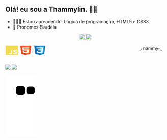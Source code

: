 ## Olá! eu sou a Thammylin. 🖖🏾

- 👩🏾‍💻 Estou aprendendo: Lógica de programação, HTML5 e CSS3
- 🌻 Pronomes:Ela/dela

 
<div align="center">
  <a href="https://github.com/Thammylin">
  <img height="150em" src="https://github-readme-stats.vercel.app/api?username=Thammylin&show_icons=true&theme=radical&include_all_commits=true&count_private=true"/>
  <img height="150em" src="https://github-readme-stats.vercel.app/api/top-langs/?username=Thammylin&layout=compact&langs_count=7&theme=radical"/>
</div>
  
 <div style="display: inline_block"><br>
  <img align="center" alt="thammy-Js" height="30" width="40" src="https://raw.githubusercontent.com/devicons/devicon/master/icons/javascript/javascript-plain.svg">
  <img align="center" alt="thammy-HTML" height="30" width="40" src="https://raw.githubusercontent.com/devicons/devicon/master/icons/html5/html5-original.svg">
  <img align="center" alt="thammy-CSS" height="30" width="40" src="https://raw.githubusercontent.com/devicons/devicon/master/icons/css3/css3-original.svg">
 <a href="https://picasion.com/"><img align="right" alt="Thammy-gif" height="150" style="border-radius:50px;" src="https://i.picasion.com/pic92/73b7bbff5f36437e1dc54076804606a8.gif"/></a>
</div>
  
  ##
  
<div>
    <a href="https://www.instagram.com/thammylin/" target="_blank"><img src="https://img.shields.io/badge/-Instagram-%23E4405F?style=for-the-badge&logo=instagram&logoColor=white "target="_blank"></a>
  <a href="https://www.linkedin.com/in/thammylin-manoelle-0211a2239/" target="_blank"><img src="https://img.shields.io/badge/-LinkedIn-%230077B5?style=for-the-badge&logo=linkedin&logoColor=white" target="_blank"></a> 
 
 ![Snake animation](https://github.com/Thammylin/Thammylin/blob/output/github-contribution-grid-snake.svg)
 
</div>
